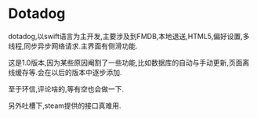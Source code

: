 # Dotadog
dotadog,以swift语言为主开发,主要涉及到FMDB,本地退送,HTML5,偏好设置,多线程,同步异步网络请求.主界面有侧滑功能.

这是1.0版本,因为某些原因阉割了一些功能,比如数据库的自动与手动更新,页面离线缓存等.会在以后的版本中逐步添加.

至于环信,评论啥的,等有空也会做一下.

另外吐槽下,steam提供的接口真难用.
